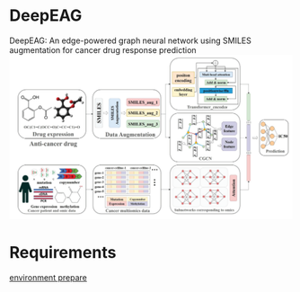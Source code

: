 # DeepEAG
DeepEAG: An edge-powered graph neural network using SMILES augmentation for cancer drug response prediction
![image](https://github.com/zhejiangzhuque/DeepEAG/blob/main/model.jpg)
# Requirements
[environment prepare](http://www.cnblogs.com/sxdcgaq8080/p/7894828.html)
